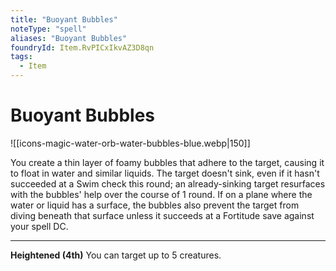 ```yaml
---
title: "Buoyant Bubbles"
noteType: "spell"
aliases: "Buoyant Bubbles"
foundryId: Item.RvPICxIkvAZ3D8qn
tags:
  - Item
---
```


# Buoyant Bubbles
![[icons-magic-water-orb-water-bubbles-blue.webp|150]]

You create a thin layer of foamy bubbles that adhere to the target, causing it to float in water and similar liquids. The target doesn't sink, even if it hasn't succeeded at a Swim check this round; an already-sinking target resurfaces with the bubbles' help over the course of 1 round. If on a plane where the water or liquid has a surface, the bubbles also prevent the target from diving beneath that surface unless it succeeds at a Fortitude save against your spell DC.

* * *

**Heightened (4th)** You can target up to 5 creatures.
